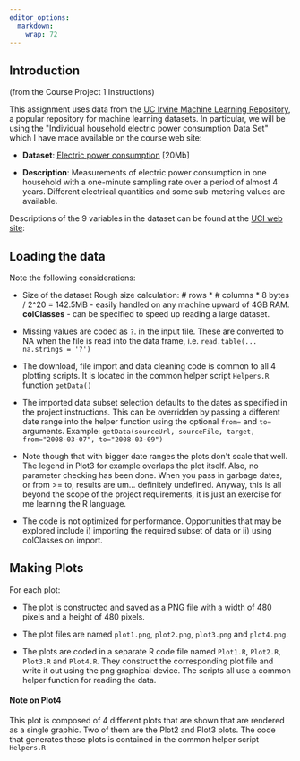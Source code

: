 ```yaml
---
editor_options: 
  markdown: 
    wrap: 72
---
```


## Introduction

(from the Course Project 1 Instructions)

This assignment uses data from the
<a href="http://archive.ics.uci.edu/ml/">UC Irvine Machine Learning
Repository</a>, a popular repository for machine learning datasets. In
particular, we will be using the "Individual household electric power
consumption Data Set" which I have made available on the course web
site:

-   <b>Dataset</b>:
    <a href="https://d396qusza40orc.cloudfront.net/exdata%2Fdata%2Fhousehold_power_consumption.zip">Electric
    power consumption</a> [20Mb]

-   <b>Description</b>: Measurements of electric power consumption in
    one household with a one-minute sampling rate over a period of
    almost 4 years. Different electrical quantities and some
    sub-metering values are available.

Descriptions of the 9 variables in the dataset can be found at the
<a href="https://archive.ics.uci.edu/ml/datasets/Individual+household+electric+power+consumption">UCI
web site</a>:

## Loading the data

Note the following considerations:

-   Size of the dataset Rough size calculation: \# rows \* \# columns \*
    8 bytes / 2\^20 = 142.5MB - easily handled on any machine upward of
    4GB RAM. **colClasses** - can be specified to speed up reading a
    large dataset.

<!-- -->

-   Missing values are coded as `?`. in the input file. These are
    converted to NA when the file is read into the data frame, i.e.
    `read.table(... na.strings = '?')`

-   The download, file import and data cleaning code is common to all 4
    plotting scripts. It is located in the common helper script
    `Helpers.R` function `getData()`

-   The imported data subset selection defaults to the dates as
    specified in the project instructions. This can be overridden by
    passing a different date range into the helper function using the
    optional `from=` and `to=` arguments. Example:
    `getData(sourceUrl, sourceFile, target, from="2008-03-07", to="2008-03-09")`

-   Note though that with bigger date ranges the plots don't scale that
    well. The legend in Plot3 for example overlaps the plot itself.
    Also, no parameter checking has been done. When you pass in garbage
    dates, or from \>= to, results are um... definitely undefined.
    Anyway, this is all beyond the scope of the project requirements, it
    is just an exercise for me learning the R language.

-   The code is not optimized for performance. Opportunities that may be
    explored include i) importing the required subset of data or ii)
    using colClasses on import.

## Making Plots

For each plot:

-   The plot is constructed and saved as a PNG file with a width of 480
    pixels and a height of 480 pixels.

-   The plot files are named `plot1.png`, `plot2.png`, `plot3.png` and
    `plot4.png`.

-   The plots are coded in a separate R code file named `Plot1.R`,
    `Plot2.R`, `Plot3.R` and `Plot4.R`. They construct the corresponding
    plot file and write it out using the png graphical device. The
    scripts all use a common helper function for reading the data.

#### Note on Plot4

This plot is composed of 4 different plots that are shown that are
rendered as a single graphic. Two of them are the Plot2 and Plot3 plots.
The code that generates these plots is contained in the common helper
script `Helpers.R`

